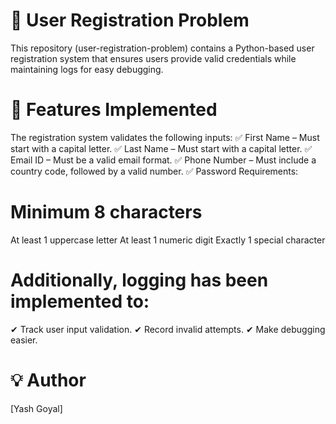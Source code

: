 # 📌 User Registration Problem
This repository (user-registration-problem) contains a Python-based user registration system that ensures users provide valid credentials while maintaining logs for easy debugging.

# 🚀 Features Implemented
The registration system validates the following inputs:
✅ First Name – Must start with a capital letter.
✅ Last Name – Must start with a capital letter.
✅ Email ID – Must be a valid email format.
✅ Phone Number – Must include a country code, followed by a valid number.
✅ Password Requirements:

# Minimum 8 characters
At least 1 uppercase letter
At least 1 numeric digit
Exactly 1 special character

# Additionally, logging has been implemented to:
✔ Track user input validation.
✔ Record invalid attempts.
✔ Make debugging easier.

# 💡 Author
[Yash Goyal]
